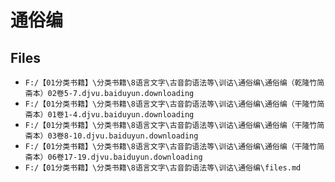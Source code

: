 # 通俗编

## Files

- `F:/【01分类书籍】\分类书籍\8语言文字\古音韵语法等\训诂\通俗编\通俗编（乾隆竹简斋本）02卷5-7.djvu.baiduyun.downloading`
- `F:/【01分类书籍】\分类书籍\8语言文字\古音韵语法等\训诂\通俗编\通俗编（干隆竹简斋本）01卷1-4.djvu.baiduyun.downloading`
- `F:/【01分类书籍】\分类书籍\8语言文字\古音韵语法等\训诂\通俗编\通俗编（干隆竹简斋本）03卷8-10.djvu.baiduyun.downloading`
- `F:/【01分类书籍】\分类书籍\8语言文字\古音韵语法等\训诂\通俗编\通俗编（干隆竹简斋本）06卷17-19.djvu.baiduyun.downloading`
- `F:/【01分类书籍】\分类书籍\8语言文字\古音韵语法等\训诂\通俗编\files.md`

